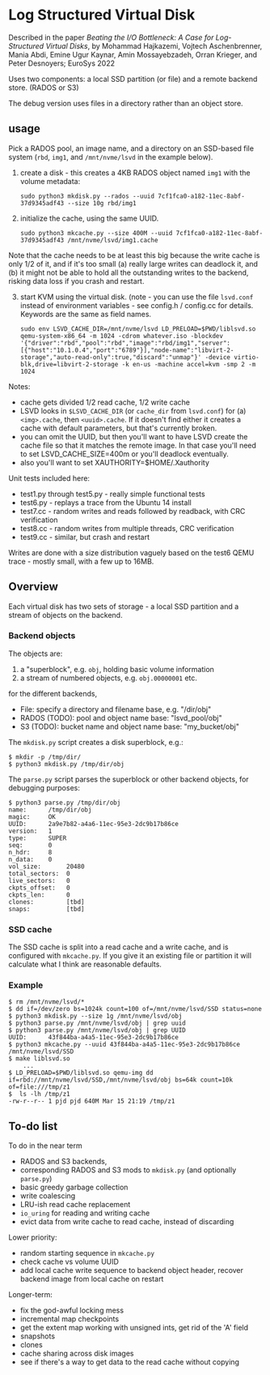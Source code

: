 # Log Structured Virtual Disk

Described in the paper *Beating the I/O Bottleneck: A Case for Log-Structured Virtual Disks*, by Mohammad Hajkazemi, Vojtech Aschenbrenner, Mania Abdi, Emine Ugur Kaynar, Amin Mossayebzadeh, Orran Krieger, and Peter Desnoyers; EuroSys 2022

Uses two components: a local SSD partition (or file) and a remote backend store. (RADOS or S3)

The debug version uses files in a directory rather than an object store.

## usage

Pick a RADOS pool, an image name, and a directory on an SSD-based file system (`rbd`, `img1`, and `/mnt/nvme/lsvd` in the example below).

1. create a disk - this creates a 4KB RADOS object named `img1` with the volume metadata:

    `sudo python3 mkdisk.py --rados --uuid 7cf1fca0-a182-11ec-8abf-37d9345adf43 --size 10g rbd/img1`

2. initialize the cache, using the same UUID. 

    `sudo python3 mkcache.py --size 400M --uuid 7cf1fca0-a182-11ec-8abf-37d9345adf43 /mnt/nvme/lsvd/img1.cache`

Note that the cache needs to be at least this big because the write cache is only 1/2 of it, and if it's too small (a) really large writes can deadlock it, and (b) it might not be able to hold all the outstanding writes to the backend, risking data loss if you crash and restart.

3. start KVM using the virtual disk. (note - you can use the file `lsvd.conf` instead of environment variables - see config.h / config.cc for details. Keywords are the same as field names.

    `sudo env LSVD_CACHE_DIR=/mnt/nvme/lsvd LD_PRELOAD=$PWD/liblsvd.so qemu-system-x86_64 -m 1024 -cdrom whatever.iso -blockdev '{"driver":"rbd","pool":"rbd","image":"rbd/img1","server":[{"host":"10.1.0.4","port":"6789"}],"node-name":"libvirt-2-storage","auto-read-only":true,"discard":"unmap"}' -device virtio-blk,drive=libvirt-2-storage -k en-us -machine accel=kvm -smp 2 -m 1024`

Notes:
- cache gets divided 1/2 read cache, 1/2 write cache
- LSVD looks in `$LSVD_CACHE_DIR` (or `cache_dir` from `lsvd.conf`) for (a) `<img>.cache`, then `<uuid>.cache`. If it doesn't find either it creates a cache with default parameters, but that's currently broken.
- you can omit the UUID, but then you'll want to have LSVD create the cache file so that it matches the remote image. In that case you'll need to set LSVD_CACHE_SIZE=400m or you'll deadlock eventually.
- also you'll want to set XAUTHORITY=$HOME/.Xauthority

Unit tests included here:
- test1.py through test5.py - really simple functional tests
- test6.py - replays a trace from the Ubuntu 14 install
- test7.cc - random writes and reads followed by readback, with CRC verification
- test8.cc - random writes from multiple threads, CRC verification
- test9.cc - similar, but crash and restart

Writes are done with a size distribution vaguely based on the test6 QEMU trace - mostly small, with a few up to 16MB.

## Overview

Each virtual disk has two sets of storage - a local SSD partition and a stream of objects on the backend.

### Backend objects

The objects are:
1. a "superblock", e.g. `obj`, holding basic volume information
2. a stream of numbered objects, e.g. `obj.00000001` etc.

for the different backends,
- File: specify a directory and filename base, e.g. "/dir/obj"
- RADOS (TODO): pool and object name base: "lsvd_pool/obj" 
- S3 (TODO): bucket name and object name base: "my_bucket/obj"

The `mkdisk.py` script creates a disk superblock, e.g.:
```
$ mkdir -p /tmp/dir/
$ python3 mkdisk.py /tmp/dir/obj
```

The `parse.py` script parses the superblock or other backend objects, for debugging purposes:
```
$ python3 parse.py /tmp/dir/obj
name:      /tmp/dir/obj
magic:     OK
UUID:      2a9e7b82-a4a6-11ec-95e3-2dc9b17b86ce
version:   1
type:      SUPER
seq:       0
n_hdr:     8
n_data:    0
vol_size:       20480
total_sectors:  0
live_sectors:   0
ckpts_offset:   0
ckpts_len:      0
clones:         [tbd]
snaps:          [tbd]
```

### SSD cache

The SSD cache is split into a read cache and a write cache, and is configured with `mkcache.py`. If you give it an existing file or partition it will calculate what I think are reasonable defaults.

### Example

```
$ rm /mnt/nvme/lsvd/*
$ dd if=/dev/zero bs=1024k count=100 of=/mnt/nvme/lsvd/SSD status=none
$ python3 mkdisk.py --size 1g /mnt/nvme/lsvd/obj
$ python3 parse.py /mnt/nvme/lsvd/obj | grep uuid
$ python3 parse.py /mnt/nvme/lsvd/obj | grep UUID
UUID:      43f844ba-a4a5-11ec-95e3-2dc9b17b86ce
$ python3 mkcache.py --uuid 43f844ba-a4a5-11ec-95e3-2dc9b17b86ce /mnt/nvme/lsvd/SSD
$ make liblsvd.so
    ...
$ LD_PRELOAD=$PWD/liblsvd.so qemu-img dd if=rbd://mnt/nvme/lsvd/SSD,/mnt/nvme/lsvd/obj bs=64k count=10k of=file:///tmp/z1
$  ls -lh /tmp/z1
-rw-r--r-- 1 pjd pjd 640M Mar 15 21:19 /tmp/z1
```

## To-do list

To do in the near term
- RADOS and S3 backends, 
- corresponding RADOS and S3 mods to `mkdisk.py` (and optionally `parse.py`)
- basic greedy garbage collection
- write coalescing
- LRU-ish read cache replacement
- `io_uring` for reading and writing cache
-  evict data from write cache to read cache, instead of discarding

Lower priority:
- random starting sequence in `mkcache.py`
- check cache vs volume UUID 
- add local cache write sequence to backend object header, recover backend image from local cache on restart

Longer-term:
- fix the god-awful locking mess
- incremental map checkpoints
- get the extent map working with unsigned ints, get rid of the 'A' field
- snapshots
- clones
- cache sharing across disk images
- see if there's a way to get data to the read cache without copying
